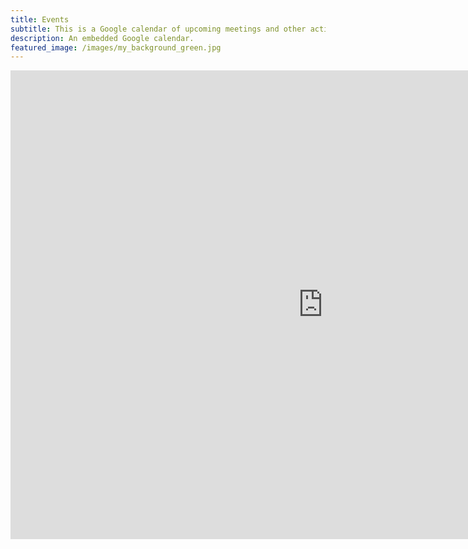 ```yaml
---
title: Events
subtitle: This is a Google calendar of upcoming meetings and other activities for our club. Check back often to see what we are up to.
description: An embedded Google calendar.
featured_image: /images/my_background_green.jpg
---
```


<div class="responsiveCal">
<iframe src="https://calendar.google.com/calendar/embed?height=750&amp;wkst=1&amp;bgcolor=%2333B679&amp;ctz=America%2FDetroit&amp;src=YmlncmFwaWRzY2hlc3NAZ21haWwuY29t&amp;src=ZW4udXNhI2hvbGlkYXlAZ3JvdXAudi5jYWxlbmRhci5nb29nbGUuY29t&amp;color=%23039BE5&amp;color=%230B8043&amp;showCalendars=0&amp;showTabs=0&amp;showPrint=0&amp;showDate=1&amp;showNav=1&amp;showTitle=0" style="border-width:0" width="1000" height="750" frameborder="0" scrolling="no"></iframe>
</div>
